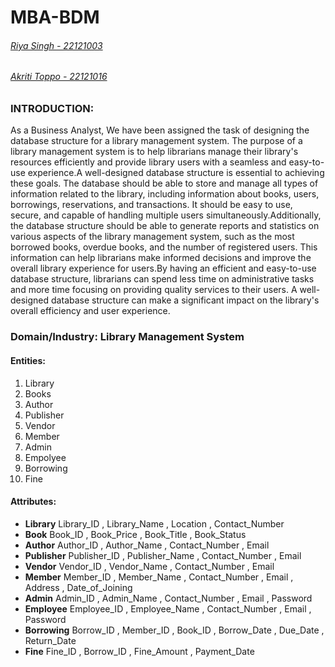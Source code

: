 # MBA-BDM

 ###### [Riya Singh - 22121003](https://github.com/ria9898)
  ###### [Akriti Toppo - 22121016](https://github.com/aakriti228)

### **INTRODUCTION:**

As a Business Analyst, We have been assigned the task of designing the database structure for a library management system. The purpose of a library management system is to help librarians manage their library's resources efficiently and provide library users with a seamless and easy-to-use experience.A well-designed database structure is essential to achieving these goals. The database should be able to store and manage all types of information related to the library, including information about books, users, borrowings, reservations, and transactions. It should be easy to use, secure, and capable of handling multiple users simultaneously.Additionally, the database structure should be able to generate reports and statistics on various aspects of the library management system, such as the most borrowed books, overdue books, and the number of registered users. This information can help librarians make informed decisions and improve the overall library experience for users.By having an efficient and easy-to-use database structure, librarians can spend less time on administrative tasks and more time focusing on providing quality services to their users. A well-designed database structure can make a significant impact on the library's overall efficiency and user experience.

### **Domain/Industry:** Library Management System

#### **Entities:**

1. Library
2. Books
3. Author
4. Publisher
5. Vendor
6. Member
7. Admin
8. Empolyee
9. Borrowing
10. Fine

#### **Attributes:**
*  **Library** Library_ID , Library_Name , Location , Contact_Number 
*  **Book** Book_ID , Book_Price , Book_Title , Book_Status
*  **Author** Author_ID , Author_Name , Contact_Number , Email
*  **Publisher** Publisher_ID , Publisher_Name , Contact_Number , Email
*  **Vendor** Vendor_ID , Vendor_Name , Contact_Number , Email
*  **Member** Member_ID , Member_Name , Contact_Number , Email , Address , Date_of_Joining
*  **Admin** Admin_ID , Admin_Name , Contact_Number , Email , Password
*  **Employee** Employee_ID , Employee_Name , Contact_Number , Email , Password
*  **Borrowing** Borrow_ID , Member_ID , Book_ID , Borrow_Date , Due_Date , Return_Date
*  **Fine** Fine_ID , Borrow_ID , Fine_Amount , Payment_Date

